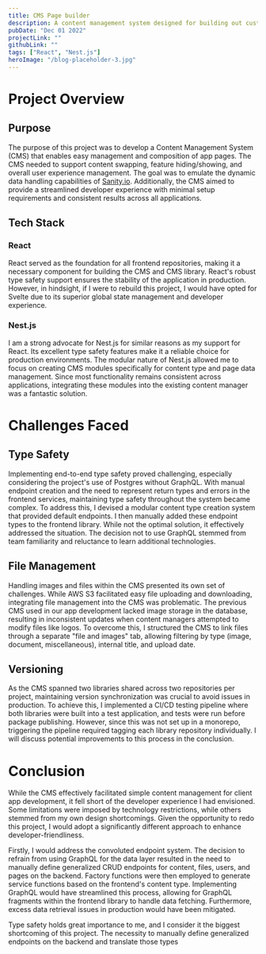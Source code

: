 ```yaml
---
title: CMS Page builder
description: A content management system designed for building out custom apps with a page builder.
pubDate: "Dec 01 2022"
projectLink: ""
githubLink: ""
tags: ["React", "Nest.js"]
heroImage: "/blog-placeholder-3.jpg"
---
```


# Project Overview

## Purpose

The purpose of this project was to develop a Content Management System (CMS) that enables easy management and composition of app pages. The CMS needed to support content swapping, feature hiding/showing, and overall user experience management. The goal was to emulate the dynamic data handling capabilities of [Sanity.io](https://sanity.io). Additionally, the CMS aimed to provide a streamlined developer experience with minimal setup requirements and consistent results across all applications.

## Tech Stack

### React

React served as the foundation for all frontend repositories, making it a necessary component for building the CMS and CMS library. React's robust type safety support ensures the stability of the application in production. However, in hindsight, if I were to rebuild this project, I would have opted for Svelte due to its superior global state management and developer experience.

### Nest.js

I am a strong advocate for Nest.js for similar reasons as my support for React. Its excellent type safety features make it a reliable choice for production environments. The modular nature of Nest.js allowed me to focus on creating CMS modules specifically for content type and page data management. Since most functionality remains consistent across applications, integrating these modules into the existing content manager was a fantastic solution.

# Challenges Faced

## Type Safety

Implementing end-to-end type safety proved challenging, especially considering the project's use of Postgres without GraphQL. With manual endpoint creation and the need to represent return types and errors in the frontend services, maintaining type safety throughout the system became complex. To address this, I devised a modular content type creation system that provided default endpoints. I then manually added these endpoint types to the frontend library. While not the optimal solution, it effectively addressed the situation. The decision not to use GraphQL stemmed from team familiarity and reluctance to learn additional technologies.

## File Management

Handling images and files within the CMS presented its own set of challenges. While AWS S3 facilitated easy file uploading and downloading, integrating file management into the CMS was problematic. The previous CMS used in our app development lacked image storage in the database, resulting in inconsistent updates when content managers attempted to modify files like logos. To overcome this, I structured the CMS to link files through a separate "file and images" tab, allowing filtering by type (image, document, miscellaneous), internal title, and upload date.

## Versioning

As the CMS spanned two libraries shared across two repositories per project, maintaining version synchronization was crucial to avoid issues in production. To achieve this, I implemented a CI/CD testing pipeline where both libraries were built into a test application, and tests were run before package publishing. However, since this was not set up in a monorepo, triggering the pipeline required tagging each library repository individually. I will discuss potential improvements to this process in the conclusion.

# Conclusion

While the CMS effectively facilitated simple content management for client app development, it fell short of the developer experience I had envisioned. Some limitations were imposed by technology restrictions, while others stemmed from my own design shortcomings. Given the opportunity to redo this project, I would adopt a significantly different approach to enhance developer-friendliness.

Firstly, I would address the convoluted endpoint system. The decision to refrain from using GraphQL for the data layer resulted in the need to manually define generalized CRUD endpoints for content, files, users, and pages on the backend. Factory functions were then employed to generate service functions based on the frontend's content type. Implementing GraphQL would have streamlined this process, allowing for GraphQL fragments within the frontend library to handle data fetching. Furthermore, excess data retrieval issues in production would have been mitigated.

Type safety holds great importance to me, and I consider it the biggest shortcoming of this project. The necessity to manually define generalized endpoints on the backend and translate those types
